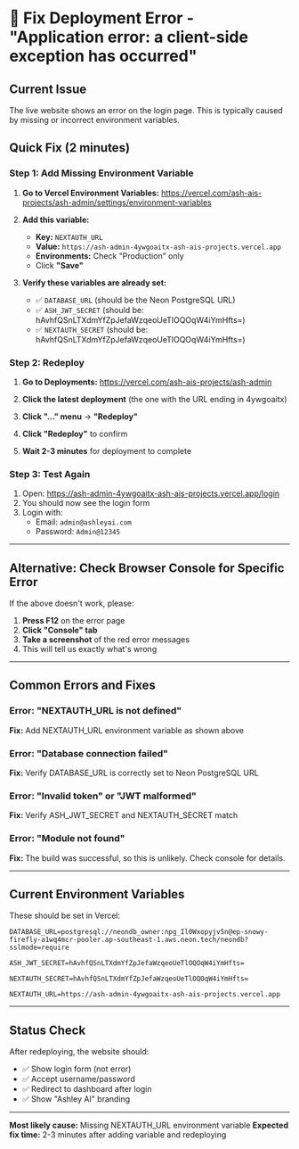 # 🔧 Fix Deployment Error - "Application error: a client-side exception has occurred"

## Current Issue
The live website shows an error on the login page. This is typically caused by missing or incorrect environment variables.

## Quick Fix (2 minutes)

### Step 1: Add Missing Environment Variable

1. **Go to Vercel Environment Variables:**
   https://vercel.com/ash-ais-projects/ash-admin/settings/environment-variables

2. **Add this variable:**
   - **Key:** `NEXTAUTH_URL`
   - **Value:** `https://ash-admin-4ywgoaitx-ash-ais-projects.vercel.app`
   - **Environments:** Check "Production" only
   - Click **"Save"**

3. **Verify these variables are already set:**
   - ✅ `DATABASE_URL` (should be the Neon PostgreSQL URL)
   - ✅ `ASH_JWT_SECRET` (should be: hAvhfQSnLTXdmYfZpJefaWzqeoUeTlOQOqW4iYmHfts=)
   - ✅ `NEXTAUTH_SECRET` (should be: hAvhfQSnLTXdmYfZpJefaWzqeoUeTlOQOqW4iYmHfts=)

### Step 2: Redeploy

1. **Go to Deployments:**
   https://vercel.com/ash-ais-projects/ash-admin

2. **Click the latest deployment** (the one with the URL ending in 4ywgoaitx)

3. **Click "..." menu** → **"Redeploy"**

4. **Click "Redeploy"** to confirm

5. **Wait 2-3 minutes** for deployment to complete

### Step 3: Test Again

1. Open: https://ash-admin-4ywgoaitx-ash-ais-projects.vercel.app/login
2. You should now see the login form
3. Login with:
   - Email: `admin@ashleyai.com`
   - Password: `Admin@12345`

---

## Alternative: Check Browser Console for Specific Error

If the above doesn't work, please:

1. **Press F12** on the error page
2. **Click "Console" tab**
3. **Take a screenshot** of the red error messages
4. This will tell us exactly what's wrong

---

## Common Errors and Fixes

### Error: "NEXTAUTH_URL is not defined"
**Fix:** Add NEXTAUTH_URL environment variable as shown above

### Error: "Database connection failed"
**Fix:** Verify DATABASE_URL is correctly set to Neon PostgreSQL URL

### Error: "Invalid token" or "JWT malformed"
**Fix:** Verify ASH_JWT_SECRET and NEXTAUTH_SECRET match

### Error: "Module not found"
**Fix:** The build was successful, so this is unlikely. Check console for details.

---

## Current Environment Variables

These should be set in Vercel:

```env
DATABASE_URL=postgresql://neondb_owner:npg_Il0Wxopyjv5n@ep-snowy-firefly-a1wq4mcr-pooler.ap-southeast-1.aws.neon.tech/neondb?sslmode=require

ASH_JWT_SECRET=hAvhfQSnLTXdmYfZpJefaWzqeoUeTlOQOqW4iYmHfts=

NEXTAUTH_SECRET=hAvhfQSnLTXdmYfZpJefaWzqeoUeTlOQOqW4iYmHfts=

NEXTAUTH_URL=https://ash-admin-4ywgoaitx-ash-ais-projects.vercel.app
```

---

## Status Check

After redeploying, the website should:
- ✅ Show login form (not error)
- ✅ Accept username/password
- ✅ Redirect to dashboard after login
- ✅ Show "Ashley AI" branding

---

**Most likely cause:** Missing NEXTAUTH_URL environment variable
**Expected fix time:** 2-3 minutes after adding variable and redeploying